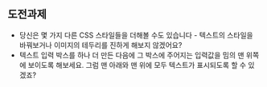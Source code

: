 ## 도전과제

* 당신은 몇 가지 다른 CSS 스타일들을 더해볼 수도 있습니다 - 텍스트의 스타일을 바꿔보거나 이미지의 테두리를 진하게 해보지 않겠어요?
* 텍스트 입력 박스를 하나 더 만든 다음에 그 박스에 주어지는 입력값을 밈의 맨 위쪽에 보이도록 해보세요. 그럼 맨 아래와 맨 위에 모두 텍스트가 표시되도록 할 수 있겠죠?
